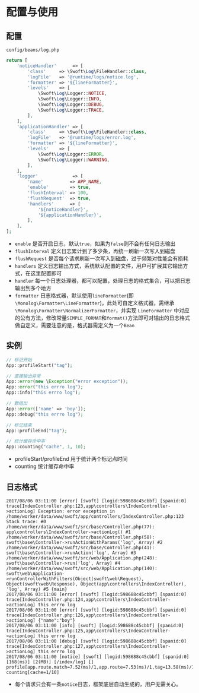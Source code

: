 # 配置与使用

## 配置
`config/beans/log.php`

```php
return [
    'noticeHandler'      => [
        'class'     => \Swoft\Log\FileHandler::class,
        'logFile'   => '@runtime/logs/notice.log',
        'formatter' => '${lineFormatter}',
        'levels'    => [
            \Swoft\Log\Logger::NOTICE,
            \Swoft\Log\Logger::INFO,
            \Swoft\Log\Logger::DEBUG,
            \Swoft\Log\Logger::TRACE,
        ],
    ],
    'applicationHandler' => [
        'class'     => \Swoft\Log\FileHandler::class,
        'logFile'   => '@runtime/logs/error.log',
        'formatter' => '${lineFormatter}',
        'levels'    => [
            \Swoft\Log\Logger::ERROR,
            \Swoft\Log\Logger::WARNING,
        ],
    ],
    'logger'             => [
        'name'          => APP_NAME,
        'enable'        => true,
        'flushInterval' => 100,
        'flushRequest'  => true,
        'handlers'      => [
            '${noticeHandler}',
            '${applicationHandler}',
        ],
    ],
];

```

- `enable` 是否开启日志，默认`true`，如果为`false`则不会有任何日志输出
- `flushInterval` 定义日志累计到了多少条，再统一刷新一次写入到磁盘
- `flushRequest` 是否每个请求刷新一次写入到磁盘，过于频繁对性能会有损耗
- `handlers` 定义日志输出方式，系统默认配置的文件，用户可扩展其它输出方式，在这里配置即可
- `handler` 每一个日志处理器，都可以配置，处理日志的格式集合，可以把日志输出到多个地方
- `formatter` 日志格式器，默认使用`lineFormatter`(即`\Monolog\Formatter\LineFormatter`)，此处可自定义格式器，需继承`\Monolog\Formatter\NormalizerFormatter`，并实现 `LineFormatter` 中对应的公有方法，修改常量`SIMPLE_FORMAT`和`format()`方法即可对输出的日志格式做自定义，需要注意的是，格式器需定义为一个`Bean`

## 实例

```php
// 标记开始
App::profileStart("tag");

// 直接输出异常
App::error(new \Exception("error exception"));
App::error("this errro log");
App::info("this errro log");

// 数组出
App::error(['name' => 'boy']);
App::debug("this errro log");

// 标记结束
App::profileEnd("tag");

// 统计缓存命中率
App::counting("cache", 1, 10);

```

- profileStart/profileEnd 用于统计两个标记点时间
- counting 统计缓存命中率


## 日志格式

```
2017/08/06 03:11:00 [error] [swoft] [logid:598688c45cbbf] [spanid:0] trace[IndexController.php:123,app\controllers\IndexController->actionLog] Exception: error exception in /home/worker/data/www/swoft/app/controllers/IndexController.php:123 Stack trace: #0 /home/worker/data/www/swoft/src/base/Controller.php(77): app\controllers\IndexController->actionLog() #1 /home/worker/data/www/swoft/src/base/Controller.php(58): swoft\base\Controller->runActionWithParams('log', Array) #2 /home/worker/data/www/swoft/src/base/Controller.php(41): swoft\base\Controller->runAction('log', Array) #3 /home/worker/data/www/swoft/src/web/Application.php(248): swoft\base\Controller->run('log', Array) #4 /home/worker/data/www/swoft/src/web/Application.php(140): swoft\web\Application->runControllerWithFilters(Object(swoft\web\Request), Object(swoft\web\Response), Object(app\controllers\IndexController), 'log', Array) #5 {main}
2017/08/06 03:11:00 [error] [swoft] [logid:598688c45cbbf] [spanid:0] trace[IndexController.php:124,app\controllers\IndexController->actionLog] this errro log
2017/08/06 03:11:00 [error] [swoft] [logid:598688c45cbbf] [spanid:0] trace[IndexController.php:126,app\controllers\IndexController->actionLog] {"name":"boy"}
2017/08/06 03:11:00 [info] [swoft] [logid:598688c45cbbf] [spanid:0] trace[IndexController.php:125,app\controllers\IndexController->actionLog] this errro log
2017/08/06 03:11:00 [debug] [swoft] [logid:598688c45cbbf] [spanid:0] trace[IndexController.php:127,app\controllers\IndexController->actionLog] this errro log
2017/08/06 03:11:00 [notice] [swoft] [logid:598688c45cbbf] [spanid:0] [168(ms)] [2(MB)] [/index/log] [] profile[app.route.match=7.52(ms)/1,app.route=7.53(ms)/1,tag=13.58(ms)/1] counting[cache=1/10]
```

- 每个请求只会有一条`notice`日志，框架底层自动生成的，用户无需关心。
